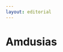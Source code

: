 ```yaml
---
layout: editorial
---
```


# Amdusias

<figure><img src="../../../../../../../../../../.gitbook/assets/Screenshot 2023-12-22 at 10.58.54 AM.png" alt=""><figcaption></figcaption></figure>
